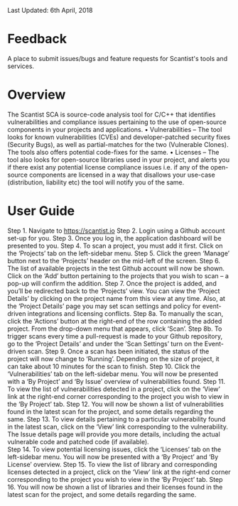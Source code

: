 Last Updated: 6th April, 2018

# Feedback
A place to submit issues/bugs and feature requests for Scantist's tools and services.

# Overview
The Scantist SCA is source-code analysis tool for C/C++ that identifies vulnerabilities and compliance issues pertaining to the use of open-source components in your projects and applications.
•	Vulnerabilities – The tool looks for known vulnerabilities (CVEs) and developer-patched security fixes (Security Bugs), as well as partial-matches for the two (Vulnerable Clones). The tools also offers potential code-fixes for the same.
•	Licenses – The tool also looks for open-source libraries used in your project, and alerts you if there exist any potential license compliance issues i.e. if any of the open-source components are licensed in a way that disallows your use-case (distribution, liability etc) the tool will notify you of the same.

# User Guide

Step 1. Navigate to https://scantist.io
Step 2. Login using a Github account set-up for you.
Step 3. Once you log in, the application dashboard will be presented to you.
Step 4. To scan a project, you must add it first. Click on the ‘Projects’ tab on the left-sidebar menu.
Step 5. Click the green ‘Manage’ button next to the ‘Projects’ header on the mid-left of the screen.
Step 6. The list of available projects in the test Github account will now be shown. Click on the ‘Add’ button pertaining to the projects that you wish to scan – a pop-up will confirm the addition.
Step 7. Once the project is added, and you’ll be redirected back to the ‘Projects’ view. You can view the ‘Project Details’ by clicking on the project name from this view at any time. Also, at the ‘Project Details’ page you may set scan settings and policy for event-driven integrations and licensing conflicts.
Step 8a. To manually the scan, click the ‘Actions’ button at the right-end of the row containing the added project. From the drop-down menu that appears, click ‘Scan’.
Step 8b. To trigger scans every time a pull-request is made to your Github repository, go to the ‘Project Details’ and under the ‘Scan Settings’ turn on the Event-driven scan. 
Step 9. Once a scan has been initiated, the status of the project will now change to ‘Running’. Depending on the size of project, it can take about 10 minutes for the scan to finish.
Step 10. Click the ‘Vulnerabilities’ tab on the left-sidebar menu. You will now be presented with a ‘By Project’ and ‘By Issue’ overview of vulnerabilities found.
Step 11. To view the list of vulnerabilities detected in a project, click on the ‘View’ link at the right-end corner corresponding to the project you wish to view in the ‘By Project’ tab.
Step 12. You will now be shown a list of vulnerabilities found in the latest scan for the project, and some details regarding the same.
Step 13. To view details pertaining to a particular vulnerability found in the latest scan, click on the ‘View’ link corresponding to the vulnerability. The Issue details page will provide you more details, including the actual vulnerable code and patched code (if available).  
Step 14. To view potential licensing issues, click the ‘Licenses’ tab on the left-sidebar menu. You will now be presented with a ‘By Project’ and ‘By License’ overview.
Step 15. To view the list of library and corresponding licenses detected in a project, click on the ‘View’ link at the right-end corner corresponding to the project you wish to view in the ‘By Project’ tab.
Step 16. You will now be shown a list of libraries and their licenses found in the latest scan for the project, and some details regarding the same.

